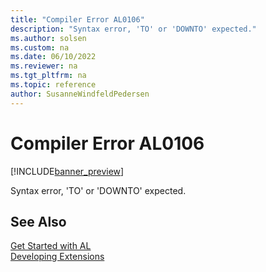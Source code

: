 ```yaml
---
title: "Compiler Error AL0106"
description: "Syntax error, 'TO' or 'DOWNTO' expected."
ms.author: solsen
ms.custom: na
ms.date: 06/10/2022
ms.reviewer: na
ms.tgt_pltfrm: na
ms.topic: reference
author: SusanneWindfeldPedersen
---
```

[//]: # (START>DO_NOT_EDIT)
[//]: # (IMPORTANT:Do not edit any of the content between here and the END>DO_NOT_EDIT.)
[//]: # (Any modifications should be made in the .xml files in the ModernDev repo.)
# Compiler Error AL0106

[!INCLUDE[banner_preview](../includes/banner_preview.md)]

Syntax error, 'TO' or 'DOWNTO' expected.

[//]: # (IMPORTANT: END>DO_NOT_EDIT)
## See Also  
[Get Started with AL](../devenv-get-started.md)  
[Developing Extensions](../devenv-dev-overview.md)  